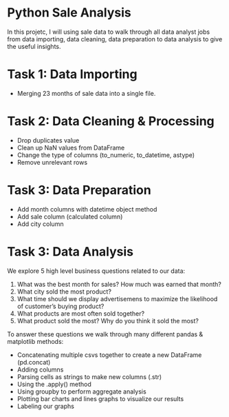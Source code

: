 # Python Sale Analysis
In this projetc, I will using sale data to walk through all data analyst jobs from data importing, data cleaning, data preparation to data analysis to give the useful insights. 

# Task 1: Data Importing
- Merging 23 months of sale data into a single file.

# Task 2: Data Cleaning & Processing
- Drop duplicates value
- Clean up NaN values from DataFrame
- Change the type of columns (to_numeric, to_datetime, astype)
- Remove unrelevant rows

# Task 3: Data Preparation
- Add month columns with datetime object method
- Add sale column (calculated column)
- Add city column

# Task 3: Data Analysis
We explore 5 high level business questions related to our data:
1. What was the best month for sales? How much was earned that month?
2. What city sold the most product?
3. What time should we display advertisemens to maximize the likelihood of customer’s buying product?
4. What products are most often sold together?
5. What product sold the most? Why do you think it sold the most?


To answer these questions we walk through many different pandas & matplotlib methods:
- Concatenating multiple csvs together to create a new DataFrame (pd.concat)
- Adding columns
- Parsing cells as strings to make new columns (.str)
- Using the .apply() method
- Using groupby to perform aggregate analysis
- Plotting bar charts and lines graphs to visualize our results
- Labeling our graphs
